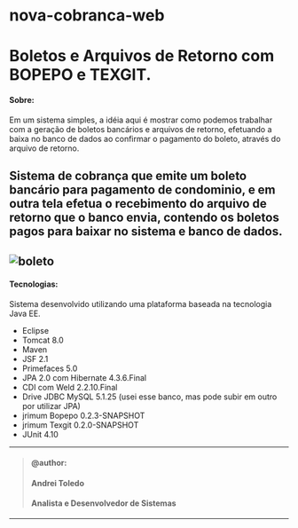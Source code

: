 # nova-cobranca-web
# Boletos e Arquivos de Retorno com BOPEPO e TEXGIT.

#### Sobre:

Em um sistema simples, a idéia aqui é mostrar como podemos trabalhar com a geração de boletos bancários e arquivos de retorno, efetuando a baixa no banco de dados ao confirmar o pagamento do boleto, através do arquivo de retorno.

Sistema de cobrança que emite um boleto bancário para pagamento de condominio, e em outra tela efetua o recebimento do arquivo de retorno que o banco envia, contendo os boletos pagos para baixar no sistema e banco de dados.
----
![boleto](https://user-images.githubusercontent.com/16118637/227005221-4afd275c-019b-4339-972c-159683bbbda9.png)
----
#### Tecnologias:
Sistema desenvolvido utilizando uma plataforma baseada na tecnologia Java EE.

- Eclipse
- Tomcat 8.0
- Maven
- JSF 2.1 
- Primefaces 5.0
- JPA 2.0 com Hibernate 4.3.6.Final
- CDI com Weld 2.2.10.Final
- Drive JDBC MySQL 5.1.25 (usei esse banco, mas pode subir em outro por utilizar JPA)
- jrimum Bopepo 0.2.3-SNAPSHOT
- jrimum Texgit 0.2.0-SNAPSHOT
- JUnit 4.10

----
>#### @author:                             
>#### Andrei Toledo                        
>#### Analista e Desenvolvedor de Sistemas 
----
